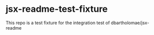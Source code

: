 # jsx-readme-test-fixture
This repo is a test fixture for the integration test of dbartholomae/jsx-readme
